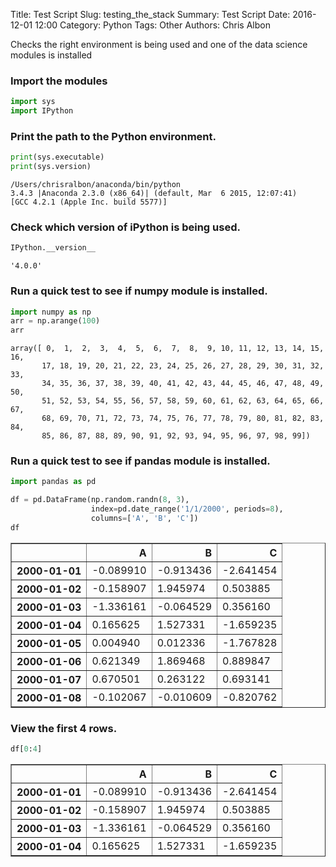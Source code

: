 Title: Test Script
Slug: testing_the_stack
Summary: Test Script
Date: 2016-12-01 12:00
Category: Python
Tags: Other
Authors: Chris Albon



Checks the right environment is being used and one of the data science modules is installed

### Import the modules


```python
import sys
import IPython
```

### Print the path to the Python environment.


```python
print(sys.executable)
print(sys.version)
```

    /Users/chrisralbon/anaconda/bin/python
    3.4.3 |Anaconda 2.3.0 (x86_64)| (default, Mar  6 2015, 12:07:41) 
    [GCC 4.2.1 (Apple Inc. build 5577)]


### Check which version of iPython is being used.


```python
IPython.__version__
```




    '4.0.0'



### Run a quick test to see if numpy module is installed.


```python
import numpy as np
arr = np.arange(100)
arr
```




    array([ 0,  1,  2,  3,  4,  5,  6,  7,  8,  9, 10, 11, 12, 13, 14, 15, 16,
           17, 18, 19, 20, 21, 22, 23, 24, 25, 26, 27, 28, 29, 30, 31, 32, 33,
           34, 35, 36, 37, 38, 39, 40, 41, 42, 43, 44, 45, 46, 47, 48, 49, 50,
           51, 52, 53, 54, 55, 56, 57, 58, 59, 60, 61, 62, 63, 64, 65, 66, 67,
           68, 69, 70, 71, 72, 73, 74, 75, 76, 77, 78, 79, 80, 81, 82, 83, 84,
           85, 86, 87, 88, 89, 90, 91, 92, 93, 94, 95, 96, 97, 98, 99])



### Run a quick test to see if pandas module is installed.


```python
import pandas as pd
```


```python
df = pd.DataFrame(np.random.randn(8, 3), 
                  index=pd.date_range('1/1/2000', periods=8), 
                  columns=['A', 'B', 'C'])
df
```




<div>
<table border="1" class="dataframe">
  <thead>
    <tr style="text-align: right;">
      <th></th>
      <th>A</th>
      <th>B</th>
      <th>C</th>
    </tr>
  </thead>
  <tbody>
    <tr>
      <th>2000-01-01</th>
      <td>-0.089910</td>
      <td>-0.913436</td>
      <td>-2.641454</td>
    </tr>
    <tr>
      <th>2000-01-02</th>
      <td>-0.158907</td>
      <td>1.945974</td>
      <td>0.503885</td>
    </tr>
    <tr>
      <th>2000-01-03</th>
      <td>-1.336161</td>
      <td>-0.064529</td>
      <td>0.356160</td>
    </tr>
    <tr>
      <th>2000-01-04</th>
      <td>0.165625</td>
      <td>1.527331</td>
      <td>-1.659235</td>
    </tr>
    <tr>
      <th>2000-01-05</th>
      <td>0.004940</td>
      <td>0.012336</td>
      <td>-1.767828</td>
    </tr>
    <tr>
      <th>2000-01-06</th>
      <td>0.621349</td>
      <td>1.869468</td>
      <td>0.889847</td>
    </tr>
    <tr>
      <th>2000-01-07</th>
      <td>0.670501</td>
      <td>0.263122</td>
      <td>0.693141</td>
    </tr>
    <tr>
      <th>2000-01-08</th>
      <td>-0.102067</td>
      <td>-0.010609</td>
      <td>-0.820762</td>
    </tr>
  </tbody>
</table>
</div>



### View the first 4 rows.


```python
df[0:4]
```




<div>
<table border="1" class="dataframe">
  <thead>
    <tr style="text-align: right;">
      <th></th>
      <th>A</th>
      <th>B</th>
      <th>C</th>
    </tr>
  </thead>
  <tbody>
    <tr>
      <th>2000-01-01</th>
      <td>-0.089910</td>
      <td>-0.913436</td>
      <td>-2.641454</td>
    </tr>
    <tr>
      <th>2000-01-02</th>
      <td>-0.158907</td>
      <td>1.945974</td>
      <td>0.503885</td>
    </tr>
    <tr>
      <th>2000-01-03</th>
      <td>-1.336161</td>
      <td>-0.064529</td>
      <td>0.356160</td>
    </tr>
    <tr>
      <th>2000-01-04</th>
      <td>0.165625</td>
      <td>1.527331</td>
      <td>-1.659235</td>
    </tr>
  </tbody>
</table>
</div>


